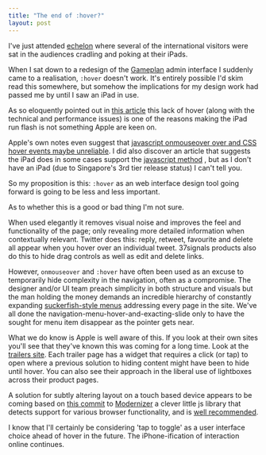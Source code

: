 ```yaml
---
title: "The end of :hover?"
layout: post
---
```


I've just attended [echelon](http://echelon2010.com) where several of the international visitors were sat in the audiences cradling and poking at their iPads.

When I sat down to a redesign of the [Gameplan](http://gameplanapp.com) admin interface I suddenly came to a realisation, `:hover` doesn't work. It's entirely possible I'd skim read this somewhere, but somehow the implications for my design work had passed me by until I saw an iPad in use.

As so eloquently pointed out in [this article](http://www.roughlydrafted.com/2010/02/20/an-adobe-flash-developer-on-why-the-ipad-cant-use-flash/) this lack of hover (along with the technical and performance issues) is one of the reasons making the iPad run flash is not something Apple are keen on.

Apple's own notes even suggest that [javascript onmouseover over and CSS hover events maybe unreliable](http://developer.apple.com/safari/library/technotes/tn2010/tn2262/index.html#//apple_ref/doc/uid/DTS40009577-CH1-DontLinkElementID_6). I did also discover an article that suggests the iPad does in some cases support the [javascript method](http://billhiggins.us/blog/2010/04/05/the-ipad-and-onmouseover/) , but as I don't have an iPad (due to Singapore's 3rd tier release status) I can't tell you.

So my proposition is this: `:hover` as an web interface design tool going forward is going to be less and less important.

As to whether this is a good or bad thing I'm not sure.

When used elegantly it removes visual noise and improves the feel and functionality of the page; only revealing more detailed information when contextually relevant. Twitter does this: reply, retweet, favourite and delete all appear when you hover over an individual tweet. 37signals products also do this to hide drag controls as well as edit and delete links.

However, `onmouseover` and `:hover` have often been used as an excuse to temporarily hide complexity in the navigation, often as a compromise. The designer and/or UI team preach simplicity in both structure and visuals but the man holding the money demands an incredible hierarchy of constantly expanding [suckerfish-style menus](http://www.alistapart.com/articles/dropdowns) addressing every page in the site. We've all done the navigation-menu-hover-and-exacting-slide only to have the sought for menu item disappear as the pointer gets near.

What we do know is Apple is well aware of this. If you look at their own sites you'll see that they've known this was coming for a long time. Look at the [trailers site](http://trailers.apple.com/trailers/universal/scottpilgrimvstheworld/). Each trailer page has a widget that requires a click (or tap) to open where a previous solution to hiding content might have been to hide until hover. You can also see their approach in the liberal use of lightboxes across their product pages.

A solution for subtly altering layout on a touch based device appears to be coming based on [this commit](http://github.com/Modernizr/Modernizr/commit/59ef6d8096bd715efabda3effb707bba69b1c054) to [Modernizer](http://www.modernizr.com/) a clever little js library that detects support for various browser functionality, and is [well recommended](http://www.stuffandnonsense.co.uk/blog/about/cannybill_design_process_package_contents/).

I know that I'll certainly be considering 'tap to toggle' as a user interface choice ahead of hover in the future. The iPhone-ification of interaction online continues.